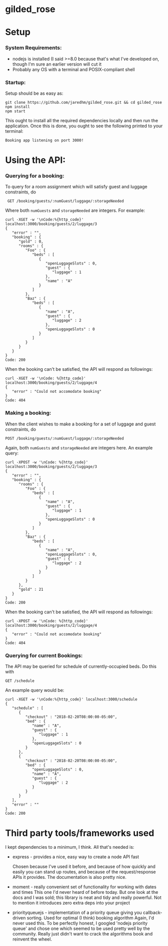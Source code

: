 # gilded_rose

# Setup
### System Requirements:
 - nodejs is installed (I said >=8.0 because that's what I've developed on, though I'm sure an earlier version will cut it
 - Probably any OS with a terminal and POSIX-compliant shell

### Startup:
Setup should be as easy as:
```
git clone https://github.com/jaredhm/gilded_rose.git && cd gilded_rose
npm install
npm start
```
This ought to install all the required dependencies locally and then run the application. Once this is done, you ought to see the following printed to your terminal:
``` 
Booking app listening on port 3000!
```

# Using the API:
### Querying for a booking:
To query for a room assignment which will satisfy guest and luggage constraints, do
```
 GET /booking/guests/:numGuest/luggage/:storageNeeded
```
Where both `numGuests` and `storageNeeded` are integers. For example:
```
curl -XGET -w '\nCode:%{http_code}' localhost:3000/booking/guests/2/luggage/3
{
   "error" : "",
   "booking" : {
      "gold" : 0,
      "rooms" : {
         "Foo" : {
            "beds" : [
               {
                  "openLuggageSlots" : 0,
                  "guest" : {
                     "luggage" : 1
                  },
                  "name" : "A"
               }
            ]
         },
         "Baz" : {
            "beds" : [
               {
                  "name" : "A",
                  "guest" : {
                     "luggage" : 2
                  },
                  "openLuggageSlots" : 0
               }
            ]
         }
      }
   }
}
Code: 200
```
When the booking can't be satisfied, the API will respond as followings:
```
curl -XGET -w '\nCode: %{http_code}' localhost:3000/booking/guests/2/luggage/4
{
   "error" : "Could not accomodate booking"
}
Code: 404
```

### Making a booking:
When the client wishes to make a booking for a set of luggage and guest constraints, do
```
POST /booking/guests/:numGuest/luggage/:storageNeeded
```
Again, both `numGuests` and `storageNeeded` are integers here. An example query:
```
curl -XPOST -w '\nCode: %{http_code}' localhost:3000/booking/guests/2/luggage/3
{
   "error" : "",
   "booking" : {
      "rooms" : {
         "Foo" : {
            "beds" : [
               {
                  "name" : "A",
                  "guest" : {
                     "luggage" : 1
                  },
                  "openLuggageSlots" : 0
               }
            ]
         },
         "Baz" : {
            "beds" : [
               {
                  "name" : "A",
                  "openLuggageSlots" : 0,
                  "guest" : {
                     "luggage" : 2
                  }
               }
            ]
         }
      },
      "gold" : 21
   }
}
Code: 200
```
When the booking can't be satisfied, the API will respond as followings:
```
curl -XPOST -w '\nCode: %{http_code}' localhost:3000/booking/guests/2/luggage/4
{
   "error" : "Could not accomodate booking"
}
Code: 404
```
### Querying for current Bookings:
The API may be queried for schedule of currently-occupied beds. Do this with
```
GET /schedule
```
An example query would be:
```
curl -XGET -w '\nCode:%{http_code}' localhost:3000/schedule
{
   "schedule" : [
      {
         "checkout" : "2018-02-20T08:00:00-05:00",
         "bed" : {
            "name" : "A",
            "guest" : {
               "luggage" : 1
            },
            "openLuggageSlots" : 0
         }
      },
      {
         "checkout" : "2018-02-20T08:00:00-05:00",
         "bed" : {
            "openLuggageSlots" : 0,
            "name" : "A",
            "guest" : {
               "luggage" : 2
            }
         }
      }
   ],
   "error" : ""
}
Code: 200
```

# Third party tools/frameworks used
I kept dependencies to a minimum, I think. All that's needed is:
 - express - provides a nice, easy way to create a node API fast

   Chosen because I've used it before, and because of how quickly and easily you can stand up routes, and because of the request/response APIs it provides. The documentation is also pretty nice.
 - moment - really convenient set of functionality for working with dates and times
   This one I'd never heard of before today. But one look at the docs and I was sold; this library is neat and tidy and really powerful. Not to mention it introduces zero extra deps into your project
 - priorityqueuejs - implementation of a priority queue giving you callback-driven sorting. Used for optimal (I think) booking algorithm
   Again, I'd never used this. To be perfectly honest, I googled 'nodejs priority queue' and chose one which seemed to be used pretty well by the community. Really just didn't want to crack the algorithms book and reinvent the wheel.
